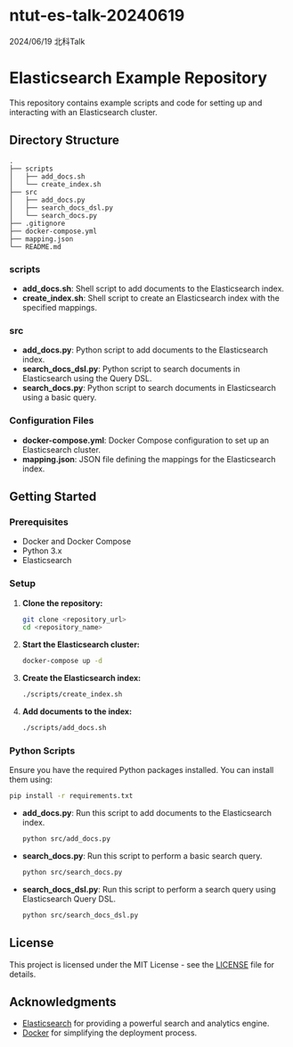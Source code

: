 # ntut-es-talk-20240619
2024/06/19 北科Talk

# Elasticsearch Example Repository

This repository contains example scripts and code for setting up and interacting with an Elasticsearch cluster.

## Directory Structure

```
.
├── scripts
│   ├── add_docs.sh
│   └── create_index.sh
├── src
│   ├── add_docs.py
│   ├── search_docs_dsl.py
│   └── search_docs.py
├── .gitignore
├── docker-compose.yml
├── mapping.json
└── README.md
```

### scripts

- **add_docs.sh**: Shell script to add documents to the Elasticsearch index.
- **create_index.sh**: Shell script to create an Elasticsearch index with the specified mappings.

### src

- **add_docs.py**: Python script to add documents to the Elasticsearch index.
- **search_docs_dsl.py**: Python script to search documents in Elasticsearch using the Query DSL.
- **search_docs.py**: Python script to search documents in Elasticsearch using a basic query.

### Configuration Files

- **docker-compose.yml**: Docker Compose configuration to set up an Elasticsearch cluster.
- **mapping.json**: JSON file defining the mappings for the Elasticsearch index.

## Getting Started

### Prerequisites

- Docker and Docker Compose
- Python 3.x
- Elasticsearch

### Setup

1. **Clone the repository:**
    ```sh
    git clone <repository_url>
    cd <repository_name>
    ```

2. **Start the Elasticsearch cluster:**
    ```sh
    docker-compose up -d
    ```

3. **Create the Elasticsearch index:**
    ```sh
    ./scripts/create_index.sh
    ```

4. **Add documents to the index:**
    ```sh
    ./scripts/add_docs.sh
    ```

### Python Scripts

Ensure you have the required Python packages installed. You can install them using:
```sh
pip install -r requirements.txt
```

- **add_docs.py**: Run this script to add documents to the Elasticsearch index.
    ```sh
    python src/add_docs.py
    ```

- **search_docs.py**: Run this script to perform a basic search query.
    ```sh
    python src/search_docs.py
    ```

- **search_docs_dsl.py**: Run this script to perform a search query using Elasticsearch Query DSL.
    ```sh
    python src/search_docs_dsl.py
    ```

## License

This project is licensed under the MIT License - see the [LICENSE](LICENSE) file for details.

## Acknowledgments

- [Elasticsearch](https://www.elastic.co/elasticsearch/) for providing a powerful search and analytics engine.
- [Docker](https://www.docker.com/) for simplifying the deployment process.
